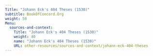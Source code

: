 ```yaml
---
Title: "Johann Eck's 404 Theses (1530)"
subtitle: BookOfConcord.Org
weight: 50
Menu:
  sources-and-context:
    Title: "Johann Eck's 404 Theses (1530)"
    weight: 40
    name: "Johann Eck's 404 Theses (1530)"
    URL: other-resources/sources-and-context/johann-eck-404-theses
---
```

